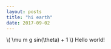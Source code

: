 ```yaml
---
layout: posts
title: "hi earth"
date: 2017-09-02
---
```

<head>
	<meta charset="utf-8">
  <meta name="viewport" content="width=device-width">
  <title>MathJax example</title>
  <script type="text/javascript" async
  src="https://cdnjs.cloudflare.com/ajax/libs/mathjax/2.7.2/MathJax.js?config=TeX-MML-AM_CHTML">
</script>
	</head>
  \( \mu m g sin(\theta) + 1 \)
Hello world!

